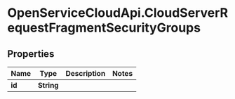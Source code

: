# OpenServiceCloudApi.CloudServerRequestFragmentSecurityGroups

## Properties

Name | Type | Description | Notes
------------ | ------------- | ------------- | -------------
**id** | **String** |  | 


